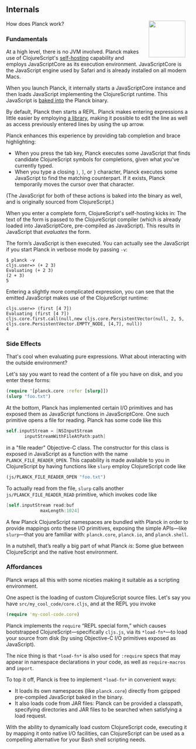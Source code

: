 ## Internals

<img width="100" align="right" style="margin: 0ex 1em" src="img/internals.jpg">
How does Planck work?

### Fundamentals

At a high level, there is no JVM involved. Planck makes use of ClojureScript's [self-hosting](http://swannodette.github.io/2015/07/29/clojurescript-17) capability and employs JavaScriptCore as its execution environment. JavaScriptCore is the JavaScript engine used by Safari and is already installed on all modern Macs.

When you launch Planck, it internally starts a JavaScriptCore instance and then loads JavaScript implementing the ClojureScript runtime. This JavaScript is [baked into](http://blog.fikesfarm.com/posts/2015-07-27-island-repl.html) the Planck binary.

By default, Planck then starts a REPL. Planck makes entering expressions a little easier by employing [a library](https://github.com/antirez/linenoise), making it possible to edit the line as well as access previously entered lines by using the up arrow. 

Planck enhances this experience by providing tab completion and brace highlighting: 

* When you press the tab key, Planck executes some JavaScript that finds candidate ClojureScript symbols for completions, given what you've currently typed.
* When you type a closing `)`, `]`, or `}` character, Planck executes some JavaScript to find the matching counterpart. If it exists, Planck temporarily moves the cursor over that character. 

(The JavaScript for both of these actions is baked into the binary as well, and is originally sourced from ClojureScript.)

When you enter a complete form, ClojureScript's self-hosting kicks in: The text of the form is passed to the ClojureScript compiler (which is already loaded into JavaScriptCore, pre-compiled as JavaScript). This results in JavaScript that _evaluates_ the form.

The form’s JavaScript is then executed. You can actually see the JavaScript if you start Planck in verbose mode by passing `-v`:

```
$ planck -v
cljs.user=> (+ 2 3)
Evaluating (+ 2 3)
(2 + 3)
5
```

Entering a slightly more complicated expression, you can see that the emitted JavaScript makes use of the ClojureScript runtime:

```
cljs.user=> (first [4 7])
Evaluating (first [4 7])
cljs.core.first.call(null,new cljs.core.PersistentVector(null, 2, 5, cljs.core.PersistentVector.EMPTY_NODE, [4,7], null))
4
```

### Side Effects

That's cool when evaluating pure expressions. What about interacting with the outside environment? 

Let's say you want to read the content of a file you have on disk, and you enter these forms:

```clojure
(require '[planck.core :refer [slurp]])
(slurp "foo.txt")
```

At the bottom, Planck has implemented certain I/O primitives and has exposed them as JavaScript functions in JavaScriptCore. One such primitive opens a file for reading. Planck has some code like this

```objectivec
self.inputStream = [NSInputStream
       inputStreamWithFileAtPath:path]
```

in a "file reader" Objective-C class. The constructor for this class is exposed in JavaScript as a function with the name `PLANCK_FILE_READER_OPEN`. This capability is made available to you in ClojureScript by having functions like `slurp` employ ClojureScript code like

```clojure
(js/PLANCK_FILE_READER_OPEN "foo.txt")
```

To actually read from the file, `slurp` calls another `js/PLANCK_FILE_READER_READ` primitive, which invokes code like

```objectivec
[self.inputStream read:buf 
             maxLength:1024]
```

A few Planck ClojureScript namespaces are bundled with Planck in order to provide mappings onto these I/O primitives, exposing the simple APIs—like `slurp`—that you are familiar with: `planck.core`, `planck.io`, and `planck.shell`.

In a nutshell, that’s really a big part of what Planck _is_: Some glue between ClojureScript and the native host environment.

### Affordances

Planck wraps all this with some niceties making it suitable as a scripting environment.

One aspect is the loading of custom ClojureScript source files. Let's say you have `src/my_cool_code/core.cljs`, and at the REPL you invoke

```clojure
(require 'my-cool-code.core)
```

Planck implements the `require` “REPL special form,” which causes bootstrapped ClojureScript—specifically `cljs.js`, via its `*load-fn*`—to load your source from disk (by using Objective-C I/O primitives exposed as JavaScript).

The nice thing is that `*load-fn*` is also used for `:require` specs that may appear in namespace declarations in your code, as  well as `require-macros` and `import`.

To top it off, Planck is free to implement `*load-fn*` in convenient ways: 
* It loads its own namespaces (like `planck.core`) directly from gzipped pre-compiled JavaScript baked in the binary. 
* It also loads code from JAR files: Planck can be provided a classpath, specifying directories and JAR files to be searched when satisfying a load request.

With the ability to dynamically load custom ClojureScript code, executing it by mapping it onto native I/O facilities, can ClojureScript can be used as a compelling alternative for your Bash shell scripting needs.
